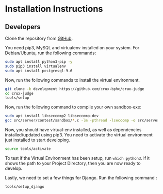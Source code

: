 # Installation Instructions

## Developers

Clone the repository from [GitHub](https://github.com/crux-bphc/crux-judge).

You need pip3, MySQL and virtualenv installed on your system. For Debian/Ubuntu, run the following commands:

```bash
sudo apt install python3-pip -y
sudo pip3 install virtualenv
sudo apt install postgresql-9.6
```

Now, run the following commands to install the virtual environment.

```bash
git clone -b development https://github.com/crux-bphc/crux-judge
cd crux-judge
tools/setup
```
Now, run the following command to compile your own sandbox-exe:

```bash
sudo apt install libseccomp2 libseccomp-dev
gcc src/server/contest/sandbox/*.c -lm -pthread -lseccomp -o src/server/contest/sandbox/sandbox-exe
```


<!-- TODO : Add instructions for setting up postgresql-9.6 -->

Now, you should have virtual-env installed, as well as dependencies installed/updated using pip3. You need to activate the virtual environment just installed to start developing.

```bash
source tools/activate
```

To test if the Virtual Environment has been setup, run `which python3`. If it shows the path to your Project Directory, then you are now ready to develop.

Lastly, we need to set a few things for Django. Run the following command :
```bash
tools/setup_django
```
